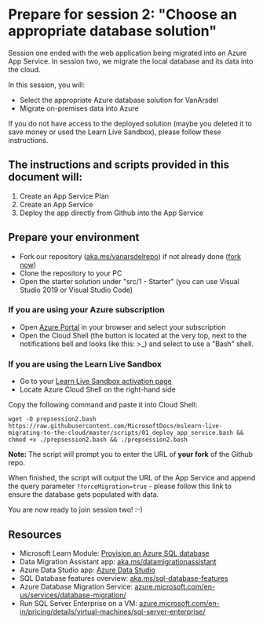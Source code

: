 # Prepare for session 2: "Choose an appropriate database solution"

Session one ended with the web application being migrated into an Azure App Service. In session two, we migrate the local database and its data into the cloud.

In this session, you will:

* Select the appropriate Azure database solution for VanArsdel
* Migrate on-premises data into Azure

If you do not have access to the deployed solution (maybe you deleted it to save money or used the Learn Live Sandbox), please follow these instructions.

## The instructions and scripts provided in this document will:

1. Create an App Service Plan
2. Create an App Service
3. Deploy the app directly from Github into the App Service

## Prepare your environment

- Fork our repository ([aka.ms/vanarsdelrepo](https://aka.ms/vanarsdelrepo)) if not already done ([fork now](https://github.com/MicrosoftDocs/mslearn-live-migrating-to-the-cloud/fork))
- Clone the repository to your PC
- Open the starter solution under "src/1 - Starter" (you can use Visual Studio 2019 or Visual Studio Code)

### If you are using your Azure subscription

- Open [Azure Portal](https://portal.azure.com) in your browser and select your subscription
- Open the Cloud Shell (the button is located at the very top, next to the notifications bell and looks like this: >_) and select to use a "Bash" shell.

### If you are using the Learn Live Sandbox

- Go to your [Learn Live Sandbox activation page](https://aka.ms/learnlivesandbox)
- Locate Azure Cloud Shell on the right-hand side

Copy the following command and paste it into Cloud Shell: 

`wget -O prepsession2.bash https://raw.githubusercontent.com/MicrosoftDocs/mslearn-live-migrating-to-the-cloud/master/scripts/01_deploy_app_service.bash && chmod +x ./prepsession2.bash && ./prepsession2.bash`

**Note:** The script will prompt you to enter the URL of **your fork** of the Github repo. 

When finished, the script will output the URL of the App Service and append the query parameter `?forceMigration=true` - please follow this link to ensure the database gets populated with data.

You are now ready to join session two! :-)

## Resources

* Microsoft Learn Module: [Provision an Azure SQL database](https://docs.microsoft.com/en-us/learn/modules/provision-azure-sql-db/)
* Data Migration Assistant app: [aka.ms/datamigrationassistant](https://aka.ms/datamigrationassistant)
* Azure Data Studio app: [Azure Data Studio](https://docs.microsoft.com/de-de/sql/azure-data-studio/what-is?view=sql-server-2017)
* SQL Database features overview: [aka.ms/sql-database-features](https://aka.ms/sql-database-features)
* Azure Database Migration Service: [azure.microsoft.com/en-us/services/database-migration/](https://azure.microsoft.com/en-us/services/database-migration/)
* Run SQL Server Enterprise on a VM: [azure.microsoft.com/en-in/pricing/details/virtual-machines/sql-server-enterprise/](https://azure.microsoft.com/en-in/pricing/details/virtual-machines/sql-server-enterprise/)